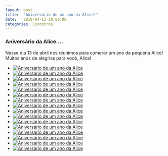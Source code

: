 ```yaml
---
layout: post
title:  "Aniversário de um ano da Alice!"
date:   2019-04-13 18:00:00
categories: Encontros
---
```


### Aniversário da Alice....

Nesse dia 13 de abril nos reunimos para comerar um ano da pequena Alice! Muitos anos de alegrias para você, Alice!

<ul>
     <li>
        <a href="https://s3-us-west-2.amazonaws.com/consebas/aniversario-da-alice-13-04-2019-01.jpg" target="_blank">
            <img src="https://s3-us-west-2.amazonaws.com/consebas/aniversario-da-alice-13-04-2019-01.jpg" alt="Aniversário de um ano da Alice" title="Aniversário de um ano da Alice">
        </a><br>
     </li>
     <li>
        <a href="https://s3-us-west-2.amazonaws.com/consebas/aniversario-da-alice-13-04-2019-02.jpg" target="_blank">
            <img src="https://s3-us-west-2.amazonaws.com/consebas/aniversario-da-alice-13-04-2019-02.jpg" alt="Aniversário de um ano da Alice" title="Aniversário de um ano da Alice">
        </a><br>
     </li>
     <li>
        <a href="https://s3-us-west-2.amazonaws.com/consebas/aniversario-da-alice-13-04-2019-03.jpg" target="_blank">
            <img src="https://s3-us-west-2.amazonaws.com/consebas/aniversario-da-alice-13-04-2019-03.jpg" alt="Aniversário de um ano da Alice" title="Aniversário de um ano da Alice">
        </a><br>
     </li>
     <li>
        <a href="https://s3-us-west-2.amazonaws.com/consebas/aniversario-da-alice-13-04-2019-04.jpg" target="_blank">
            <img src="https://s3-us-west-2.amazonaws.com/consebas/aniversario-da-alice-13-04-2019-04.jpg" alt="Aniversário de um ano da Alice" title="Aniversário de um ano da Alice">
        </a><br>
     </li>
     <li>
        <a href="https://s3-us-west-2.amazonaws.com/consebas/aniversario-da-alice-13-04-2019-05.jpg" target="_blank">
            <img src="https://s3-us-west-2.amazonaws.com/consebas/aniversario-da-alice-13-04-2019-05.jpg" alt="Aniversário de um ano da Alice" title="Aniversário de um ano da Alice">
        </a><br>
     </li>
     <li>
        <a href="https://s3-us-west-2.amazonaws.com/consebas/aniversario-da-alice-13-04-2019-06.jpg" target="_blank">
            <img src="https://s3-us-west-2.amazonaws.com/consebas/aniversario-da-alice-13-04-2019-06.jpg" alt="Aniversário de um ano da Alice" title="Aniversário de um ano da Alice">
        </a><br>
     </li>
     <li>
        <a href="https://s3-us-west-2.amazonaws.com/consebas/aniversario-da-alice-13-04-2019-07.jpg" target="_blank">
            <img src="https://s3-us-west-2.amazonaws.com/consebas/aniversario-da-alice-13-04-2019-07.jpg" alt="Aniversário de um ano da Alice" title="Aniversário de um ano da Alice">
        </a><br>
     </li>
     <li>
        <a href="https://s3-us-west-2.amazonaws.com/consebas/aniversario-da-alice-13-04-2019-08.jpg" target="_blank">
            <img src="https://s3-us-west-2.amazonaws.com/consebas/aniversario-da-alice-13-04-2019-08.jpg" alt="Aniversário de um ano da Alice" title="Aniversário de um ano da Alice">
        </a><br>
     </li>
     <li>
        <a href="https://s3-us-west-2.amazonaws.com/consebas/aniversario-da-alice-13-04-2019-09.jpg" target="_blank">
            <img src="https://s3-us-west-2.amazonaws.com/consebas/aniversario-da-alice-13-04-2019-09.jpg" alt="Aniversário de um ano da Alice" title="Aniversário de um ano da Alice">
        </a><br>
     </li>
     <li>
        <a href="https://s3-us-west-2.amazonaws.com/consebas/aniversario-da-alice-13-04-2019-10.jpg" target="_blank">
            <img src="https://s3-us-west-2.amazonaws.com/consebas/aniversario-da-alice-13-04-2019-10.jpg" alt="Aniversário de um ano da Alice" title="Aniversário de um ano da Alice">
        </a><br>
     </li>
     <li>
        <a href="https://s3-us-west-2.amazonaws.com/consebas/aniversario-da-alice-13-04-2019-11.jpg" target="_blank">
            <img src="https://s3-us-west-2.amazonaws.com/consebas/aniversario-da-alice-13-04-2019-11.jpg" alt="Aniversário de um ano da Alice" title="Aniversário de um ano da Alice">
        </a><br>
     </li>
     <li>
        <a href="https://s3-us-west-2.amazonaws.com/consebas/aniversario-da-alice-13-04-2019-12.jpg" target="_blank">
            <img src="https://s3-us-west-2.amazonaws.com/consebas/aniversario-da-alice-13-04-2019-12.jpg" alt="Aniversário de um ano da Alice" title="Aniversário de um ano da Alice">
        </a><br>
     </li>
     <li>
        <a href="https://s3-us-west-2.amazonaws.com/consebas/aniversario-da-alice-13-04-2019-13.jpg" target="_blank">
            <img src="https://s3-us-west-2.amazonaws.com/consebas/aniversario-da-alice-13-04-2019-13.jpg" alt="Aniversário de um ano da Alice" title="Aniversário de um ano da Alice">
        </a><br>
     </li>
     <li>
        <a href="https://s3-us-west-2.amazonaws.com/consebas/aniversario-da-alice-13-04-2019-14.jpg" target="_blank">
            <img src="https://s3-us-west-2.amazonaws.com/consebas/aniversario-da-alice-13-04-2019-14.jpg" alt="Aniversário de um ano da Alice" title="Aniversário de um ano da Alice">
        </a><br>
     </li>
     <li>
        <a href="https://s3-us-west-2.amazonaws.com/consebas/aniversario-da-alice-13-04-2019-15.jpg" target="_blank">
            <img src="https://s3-us-west-2.amazonaws.com/consebas/aniversario-da-alice-13-04-2019-15.jpg" alt="Aniversário de um ano da Alice" title="Aniversário de um ano da Alice">
        </a><br>
     </li>
     <li>
        <a href="https://s3-us-west-2.amazonaws.com/consebas/aniversario-da-alice-13-04-2019-16.jpg" target="_blank">
            <img src="https://s3-us-west-2.amazonaws.com/consebas/aniversario-da-alice-13-04-2019-16.jpg" alt="Aniversário de um ano da Alice" title="Aniversário de um ano da Alice">
        </a><br>
     </li>
 </ul>

